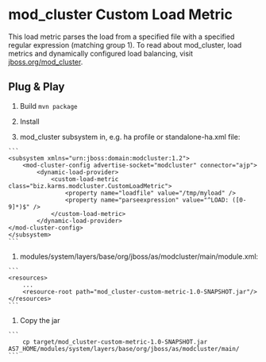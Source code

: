 mod_cluster Custom Load Metric
==============================

This load metric parses the load from a specified file with a specified regular expression (matching group 1).
To read about mod_cluster, load metrics and dynamically configured load balancing, visit [jboss.org/mod_cluster](http://www.jboss.org/mod_cluster).

Plug & Play
-----------

 1. Build 
    ```mvn package```

 1. Install
  1. mod_cluster subsystem in, e.g. ha profile or standalone-ha.xml file:

    ```
    <subsystem xmlns="urn:jboss:domain:modcluster:1.2">
        <mod-cluster-config advertise-socket="modcluster" connector="ajp">
            <dynamic-load-provider>
                <custom-load-metric class="biz.karms.modcluster.CustomLoadMetric">
                    <property name="loadfile" value="/tmp/myload" />
                    <property name="parseexpression" value="^LOAD: ([0-9]*)$" />
                </custom-load-metric>  
            </dynamic-load-provider>
    </mod-cluster-config>
    </subsystem>
    ```
  1. modules/system/layers/base/org/jboss/as/modcluster/main/module.xml:
  
    ```
    <resources>
        ...
        <resource-root path="mod_cluster-custom-metric-1.0-SNAPSHOT.jar"/>
    </resources>
    ```

  1. Copy the jar
  
    ```
        cp target/mod_cluster-custom-metric-1.0-SNAPSHOT.jar AS7_HOME/modules/system/layers/base/org/jboss/as/modcluster/main/
    ```
